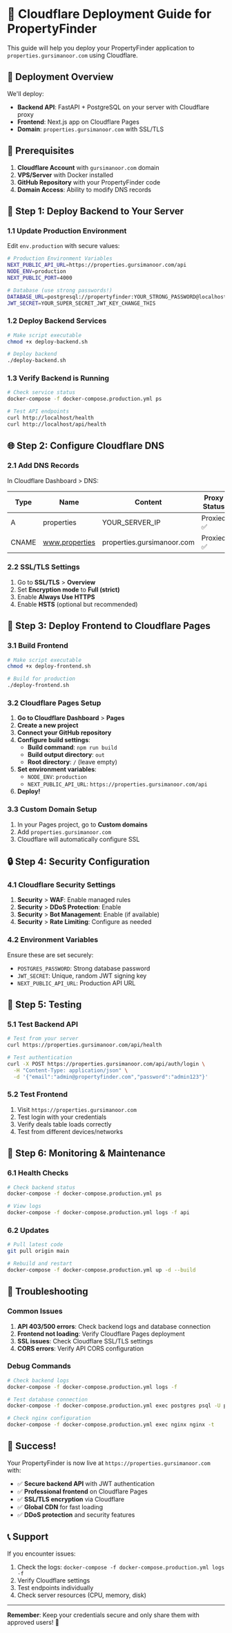 # 🚀 Cloudflare Deployment Guide for PropertyFinder

This guide will help you deploy your PropertyFinder application to `properties.gursimanoor.com` using Cloudflare.

## 🎯 **Deployment Overview**

We'll deploy:
- **Backend API**: FastAPI + PostgreSQL on your server with Cloudflare proxy
- **Frontend**: Next.js app on Cloudflare Pages
- **Domain**: `properties.gursimanoor.com` with SSL/TLS

## 🔧 **Prerequisites**

1. **Cloudflare Account** with `gursimanoor.com` domain
2. **VPS/Server** with Docker installed
3. **GitHub Repository** with your PropertyFinder code
4. **Domain Access**: Ability to modify DNS records

## 🐳 **Step 1: Deploy Backend to Your Server**

### 1.1 Update Production Environment

Edit `env.production` with secure values:
```bash
# Production Environment Variables
NEXT_PUBLIC_API_URL=https://properties.gursimanoor.com/api
NODE_ENV=production
NEXT_PUBLIC_PORT=4000

# Database (use strong passwords!)
DATABASE_URL=postgresql://propertyfinder:YOUR_STRONG_PASSWORD@localhost:5432/propertyfinder
JWT_SECRET=YOUR_SUPER_SECRET_JWT_KEY_CHANGE_THIS
```

### 1.2 Deploy Backend Services

```bash
# Make script executable
chmod +x deploy-backend.sh

# Deploy backend
./deploy-backend.sh
```

### 1.3 Verify Backend is Running

```bash
# Check service status
docker-compose -f docker-compose.production.yml ps

# Test API endpoints
curl http://localhost/health
curl http://localhost/api/health
```

## 🌐 **Step 2: Configure Cloudflare DNS**

### 2.1 Add DNS Records

In Cloudflare Dashboard > DNS:

| Type | Name | Content | Proxy Status |
|------|------|---------|--------------|
| A | properties | YOUR_SERVER_IP | Proxied ✅ |
| CNAME | www.properties | properties.gursimanoor.com | Proxied ✅ |

### 2.2 SSL/TLS Settings

1. Go to **SSL/TLS** > **Overview**
2. Set **Encryption mode** to **Full (strict)**
3. Enable **Always Use HTTPS**
4. Enable **HSTS** (optional but recommended)

## 📱 **Step 3: Deploy Frontend to Cloudflare Pages**

### 3.1 Build Frontend

```bash
# Make script executable
chmod +x deploy-frontend.sh

# Build for production
./deploy-frontend.sh
```

### 3.2 Cloudflare Pages Setup

1. **Go to Cloudflare Dashboard** > **Pages**
2. **Create a new project**
3. **Connect your GitHub repository**
4. **Configure build settings**:
   - **Build command**: `npm run build`
   - **Build output directory**: `out`
   - **Root directory**: `/` (leave empty)
5. **Set environment variables**:
   - `NODE_ENV`: `production`
   - `NEXT_PUBLIC_API_URL`: `https://properties.gursimanoor.com/api`
6. **Deploy!**

### 3.3 Custom Domain Setup

1. In your Pages project, go to **Custom domains**
2. Add `properties.gursimanoor.com`
3. Cloudflare will automatically configure SSL

## 🔒 **Step 4: Security Configuration**

### 4.1 Cloudflare Security Settings

1. **Security** > **WAF**: Enable managed rules
2. **Security** > **DDoS Protection**: Enable
3. **Security** > **Bot Management**: Enable (if available)
4. **Security** > **Rate Limiting**: Configure as needed

### 4.2 Environment Variables

Ensure these are set securely:
- `POSTGRES_PASSWORD`: Strong database password
- `JWT_SECRET`: Unique, random JWT signing key
- `NEXT_PUBLIC_API_URL`: Production API URL

## 🧪 **Step 5: Testing**

### 5.1 Test Backend API

```bash
# Test from your server
curl https://properties.gursimanoor.com/api/health

# Test authentication
curl -X POST https://properties.gursimanoor.com/api/auth/login \
  -H "Content-Type: application/json" \
  -d '{"email":"admin@propertyfinder.com","password":"admin123"}'
```

### 5.2 Test Frontend

1. Visit `https://properties.gursimanoor.com`
2. Test login with your credentials
3. Verify deals table loads correctly
4. Test from different devices/networks

## 🔧 **Step 6: Monitoring & Maintenance**

### 6.1 Health Checks

```bash
# Check backend status
docker-compose -f docker-compose.production.yml ps

# View logs
docker-compose -f docker-compose.production.yml logs -f api
```

### 6.2 Updates

```bash
# Pull latest code
git pull origin main

# Rebuild and restart
docker-compose -f docker-compose.production.yml up -d --build
```

## 🚨 **Troubleshooting**

### Common Issues

1. **API 403/500 errors**: Check backend logs and database connection
2. **Frontend not loading**: Verify Cloudflare Pages deployment
3. **SSL issues**: Check Cloudflare SSL/TLS settings
4. **CORS errors**: Verify API CORS configuration

### Debug Commands

```bash
# Check backend logs
docker-compose -f docker-compose.production.yml logs -f

# Test database connection
docker-compose -f docker-compose.production.yml exec postgres psql -U propertyfinder -d propertyfinder -c "SELECT 1"

# Check nginx configuration
docker-compose -f docker-compose.production.yml exec nginx nginx -t
```

## 🎉 **Success!**

Your PropertyFinder is now live at `https://properties.gursimanoor.com` with:
- ✅ **Secure backend API** with JWT authentication
- ✅ **Professional frontend** on Cloudflare Pages
- ✅ **SSL/TLS encryption** via Cloudflare
- ✅ **Global CDN** for fast loading
- ✅ **DDoS protection** and security features

## 📞 **Support**

If you encounter issues:
1. Check the logs: `docker-compose -f docker-compose.production.yml logs -f`
2. Verify Cloudflare settings
3. Test endpoints individually
4. Check server resources (CPU, memory, disk)

---

**Remember**: Keep your credentials secure and only share them with approved users! 🔐
